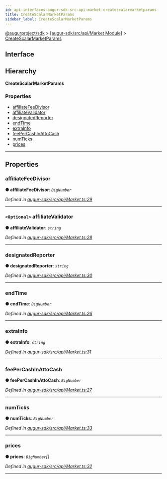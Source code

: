 ```yaml
---
id: api-interfaces-augur-sdk-src-api-market-createscalarmarketparams
title: CreateScalarMarketParams
sidebar_label: CreateScalarMarketParams
---
```


[@augurproject/sdk](api-readme.md) > [[augur-sdk/src/api/Market Module]](api-modules-augur-sdk-src-api-market-module.md) > [CreateScalarMarketParams](api-interfaces-augur-sdk-src-api-market-createscalarmarketparams.md)

## Interface

## Hierarchy

**CreateScalarMarketParams**

### Properties

* [affiliateFeeDivisor](api-interfaces-augur-sdk-src-api-market-createscalarmarketparams.md#affiliatefeedivisor)
* [affiliateValidator](api-interfaces-augur-sdk-src-api-market-createscalarmarketparams.md#affiliatevalidator)
* [designatedReporter](api-interfaces-augur-sdk-src-api-market-createscalarmarketparams.md#designatedreporter)
* [endTime](api-interfaces-augur-sdk-src-api-market-createscalarmarketparams.md#endtime)
* [extraInfo](api-interfaces-augur-sdk-src-api-market-createscalarmarketparams.md#extrainfo)
* [feePerCashInAttoCash](api-interfaces-augur-sdk-src-api-market-createscalarmarketparams.md#feepercashinattocash)
* [numTicks](api-interfaces-augur-sdk-src-api-market-createscalarmarketparams.md#numticks)
* [prices](api-interfaces-augur-sdk-src-api-market-createscalarmarketparams.md#prices)

---

## Properties

<a id="affiliatefeedivisor"></a>

###  affiliateFeeDivisor

**● affiliateFeeDivisor**: *`BigNumber`*

*Defined in [augur-sdk/src/api/Market.ts:29](https://github.com/AugurProject/augur/blob/0787bf1a23/packages/augur-sdk/src/api/Market.ts#L29)*

___
<a id="affiliatevalidator"></a>

### `<Optional>` affiliateValidator

**● affiliateValidator**: *`string`*

*Defined in [augur-sdk/src/api/Market.ts:28](https://github.com/AugurProject/augur/blob/0787bf1a23/packages/augur-sdk/src/api/Market.ts#L28)*

___
<a id="designatedreporter"></a>

###  designatedReporter

**● designatedReporter**: *`string`*

*Defined in [augur-sdk/src/api/Market.ts:30](https://github.com/AugurProject/augur/blob/0787bf1a23/packages/augur-sdk/src/api/Market.ts#L30)*

___
<a id="endtime"></a>

###  endTime

**● endTime**: *`BigNumber`*

*Defined in [augur-sdk/src/api/Market.ts:26](https://github.com/AugurProject/augur/blob/0787bf1a23/packages/augur-sdk/src/api/Market.ts#L26)*

___
<a id="extrainfo"></a>

###  extraInfo

**● extraInfo**: *`string`*

*Defined in [augur-sdk/src/api/Market.ts:31](https://github.com/AugurProject/augur/blob/0787bf1a23/packages/augur-sdk/src/api/Market.ts#L31)*

___
<a id="feepercashinattocash"></a>

###  feePerCashInAttoCash

**● feePerCashInAttoCash**: *`BigNumber`*

*Defined in [augur-sdk/src/api/Market.ts:27](https://github.com/AugurProject/augur/blob/0787bf1a23/packages/augur-sdk/src/api/Market.ts#L27)*

___
<a id="numticks"></a>

###  numTicks

**● numTicks**: *`BigNumber`*

*Defined in [augur-sdk/src/api/Market.ts:33](https://github.com/AugurProject/augur/blob/0787bf1a23/packages/augur-sdk/src/api/Market.ts#L33)*

___
<a id="prices"></a>

###  prices

**● prices**: *`BigNumber`[]*

*Defined in [augur-sdk/src/api/Market.ts:32](https://github.com/AugurProject/augur/blob/0787bf1a23/packages/augur-sdk/src/api/Market.ts#L32)*

___

